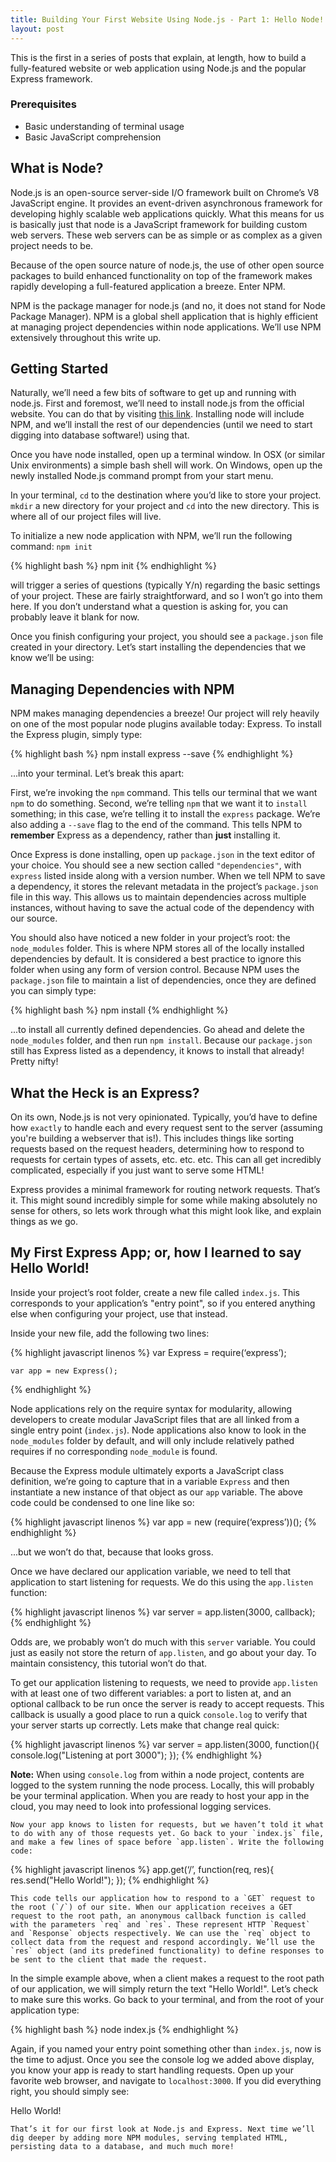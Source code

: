 ```yaml
---
title: Building Your First Website Using Node.js - Part 1: Hello Node!
layout: post
---
```


This is the first in a series of posts that explain, at length, how to build a fully-featured website or web application using Node.js and the popular Express framework.

### Prerequisites

* Basic understanding of terminal usage
* Basic JavaScript comprehension

## What is Node?

Node.js is an open-source server-side I/O framework built on Chrome’s V8 JavaScript engine. It provides an event-driven asynchronous framework for developing highly scalable web applications quickly. What this means for us is basically just that node is a JavaScript framework for building custom web servers. These web servers can be as simple or as complex as a given project needs to be.

Because of the open source nature of node.js, the use of other open source packages to build enhanced functionality on top of the framework makes rapidly developing a full-featured application a breeze. Enter NPM.

NPM is the package manager for node.js (and no, it does not stand for Node Package Manager). NPM is a global shell application that is highly efficient at managing project dependencies within node applications. We’ll use NPM extensively throughout this write up.

## Getting Started

Naturally, we’ll need a few bits of software to get up and running with node.js. First and foremost, we’ll need to install node.js from the official website. You can do that by visiting [this link](http://nodejs.org/download/). Installing node will include NPM, and we’ll install the rest of our dependencies (until we need to start digging into database software!) using that.

Once you have node installed, open up a terminal window. In OSX (or similar Unix environments) a simple bash shell will work. On Windows, open up the newly installed Node.js command prompt from your start menu.

In your terminal, `cd` to the destination where you’d like to store your project. `mkdir` a new directory for your project and `cd` into the new directory. This is where all of our project files will live.

To initialize a new node application with NPM, we’ll run the following command: `npm init`

{% highlight bash %}
	npm init 
{% endhighlight %}

will trigger a series of questions (typically Y/n) regarding the basic settings of your project. These are fairly straightforward, and so I won’t go into them here. If you don’t understand what a question is asking for, you can probably leave it blank for now.

Once you finish configuring your project, you should see a `package.json` file created in your directory. Let’s start installing the dependencies that we know we’ll be using:

## Managing Dependencies with NPM

NPM makes managing dependencies a breeze! Our project will rely heavily on one of the most popular node plugins available today: Express. To install the Express plugin, simply type:

{% highlight bash %}
npm install express --save
{% endhighlight %}

...into your terminal. Let’s break this apart:

First, we’re invoking the `npm` command. This tells our terminal that we want `npm` to do something. Second, we’re telling `npm` that we want it to `install` something; in this case, we’re telling it to install the `express` package. We’re also adding a `--save` flag to the end of the command. This tells NPM to **remember** Express as a dependency, rather than **just** installing it. 

Once Express is done installing, open up `package.json` in the text editor of your choice. You should see a new section called `"dependencies"`, with `express` listed inside along with a version number. When we tell NPM to save a dependency, it stores the relevant metadata in the project’s `package.json` file in this way. This allows us to maintain dependencies across multiple instances, without having to save the actual code of the dependency with our source. 

You should also have noticed a new folder in your project’s root: the `node_modules` folder. This is where NPM stores all of the locally installed dependencies by default. It is considered a best practice to ignore this folder when using any form of version control. Because NPM uses the `package.json` file to maintain a list of dependencies, once they are defined you can simply type: 

{% highlight bash %}
npm install
{% endhighlight %}

...to install all currently defined dependencies. Go ahead and delete the `node_modules` folder, and then run `npm install`. Because our `package.json` still has Express listed as a dependency, it knows to install that already! Pretty nifty!

## What the Heck is an Express?

On its own, Node.js is not very opinionated. Typically, you’d have to define how `exactly` to handle each and every request sent to the server (assuming you're building a webserver that is!). This includes things like sorting requests based on the request headers, determining how to respond to requests for certain types of assets, etc. etc. etc. This can all get incredibly complicated, especially if you just want to serve some HTML!

Express provides a minimal framework for routing network requests. That’s it. This might sound incredibly simple for some while making absolutely no sense for others, so lets work through what this might look like, and explain things as we go.

## My First Express App; or, how I learned to say Hello World!

Inside your project’s root folder, create a new file called `index.js`. This corresponds to your application’s "entry point", so if you entered anything else when configuring your project, use that instead.

Inside your new file, add the following two lines:

{% highlight javascript linenos %}
	var Express = require(‘express’);

	var app = new Express();
{% endhighlight %}

Node applications rely on the require syntax for modularity, allowing developers to create modular JavaScript files that are all linked from a single entry point (`index.js`). Node applications also know to look in the `node_modules` folder by default, and will only include relatively pathed requires if no corresponding `node_module` is found.

Because the Express module ultimately exports a JavaScript class definition, we’re going to capture that in a variable `Express` and then instantiate a new instance of that object as our `app` variable. The above code could be condensed to one line like so:

{% highlight javascript linenos %}
var app = new (require(‘express’))();
{% endhighlight %}

...but we won’t do that, because that looks gross.

Once we have declared our application variable, we need to tell that application to start listening for requests. We do this using the `app.listen` function:

{% highlight javascript linenos %}
var server = app.listen(3000, callback);
{% endhighlight %}

Odds are, we probably won’t do much with this `server` variable. You could just as easily not store the return of `app.listen`, and go about your day. To maintain consistency, this tutorial won’t do that.

To get our application listening to requests, we need to provide `app.listen` with at least one of two different variables: a port to listen at, and an optional callback to be run once the server is ready to accept requests. This callback is usually a good place to run a quick `console.log` to verify that your server starts up correctly. Lets make that change real quick:

{% highlight javascript linenos %}
var server = app.listen(3000, function(){
	console.log("Listening at port 3000");
});
{% endhighlight %}

**Note:** When using `console.log` from within a node project, contents are logged to the system running the node process. Locally, this will probably be your terminal application. When you are ready to host your app in the cloud, you may need to look into professional logging services.

	Now your app knows to listen for requests, but we haven’t told it what to do with any of those requests yet. Go back to your `index.js` file, and make a few lines of space before `app.listen`. Write the following code:

{% highlight javascript linenos %}
app.get(‘/’, function(req, res){
	res.send("Hello World!");
});
{% endhighlight %}

	This code tells our application how to respond to a `GET` request to the root (`/`) of our site. When our application receives a GET request to the root path, an anonymous callback function is called with the parameters `req` and `res`. These represent HTTP `Request` and `Response` objects respectively. We can use the `req` object to collect data from the request and respond accordingly. We’ll use the `res` object (and its predefined functionality) to define responses to be sent to the client that made the request.

In the simple example above, when a client makes a request to the root path of our application, we will simply return the text "Hello World!". Let’s check to make sure this works. Go back to your terminal, and from the root of your application type:

{% highlight bash %}
node index.js
{% endhighlight %}

Again, if you named your entry point something other than `index.js`, now is the time to adjust. Once you see the console log we added above display, you know your app is ready to start handling requests. Open up your favorite web browser, and navigate to `localhost:3000`. If you did everything right, you should simply see:

Hello World!

	That’s it for our first look at Node.js and Express. Next time we’ll dig deeper by adding more NPM modules, serving templated HTML, persisting data to a database, and much much more!


